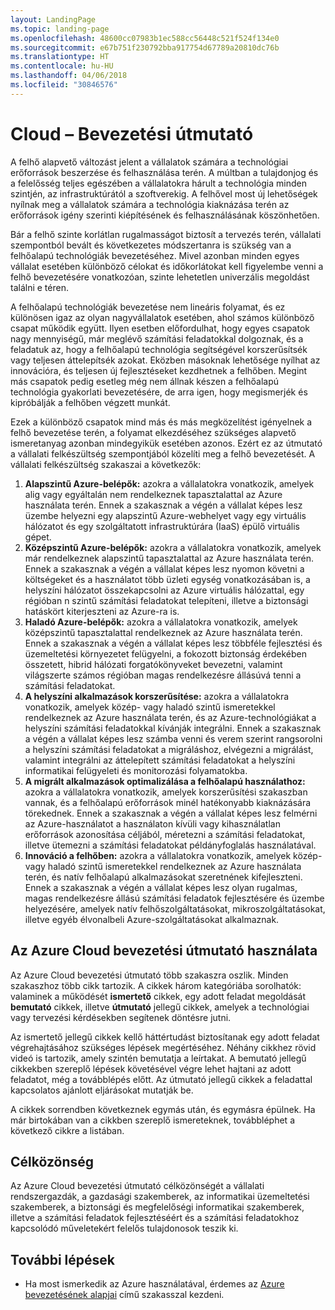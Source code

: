 ```yaml
---
layout: LandingPage
ms.topic: landing-page
ms.openlocfilehash: 48600cc07983b1ec588cc56448c521f524f134e0
ms.sourcegitcommit: e67b751f230792bba917754d67789a20810dc76b
ms.translationtype: HT
ms.contentlocale: hu-HU
ms.lasthandoff: 04/06/2018
ms.locfileid: "30846576"
---
```

# <a name="cloud-adoption-guide"></a>Cloud – Bevezetési útmutató

A felhő alapvető változást jelent a vállalatok számára a technológiai erőforrások beszerzése és felhasználása terén. A múltban a tulajdonjog és a felelősség teljes egészében a vállalatokra hárult a technológia minden szintjén, az infrastruktúrától a szoftverekig. A felhővel most új lehetőségek nyílnak meg a vállalatok számára a technológia kiaknázása terén az erőforrások igény szerinti kiépítésének és felhasználásának köszönhetően.

Bár a felhő szinte korlátlan rugalmasságot biztosít a tervezés terén, vállalati szempontból bevált és következetes módszertanra is szükség van a felhőalapú technológiák bevezetéséhez. Mivel azonban minden egyes vállalat esetében különböző célokat és időkorlátokat kell figyelembe venni a felhő bevezetésére vonatkozóan, szinte lehetetlen univerzális megoldást találni e téren.

A felhőalapú technológiák bevezetése nem lineáris folyamat, és ez különösen igaz az olyan nagyvállalatok esetében, ahol számos különböző csapat működik együtt. Ilyen esetben előfordulhat, hogy egyes csapatok nagy mennyiségű, már meglévő számítási feladatokkal dolgoznak, és a feladatuk az, hogy a felhőalapú technológia segítségével korszerűsítsék vagy teljesen áttelepítsék azokat. Eközben másoknak lehetősége nyílhat az innovációra, és teljesen új fejlesztéseket kezdhetnek a felhőben. Megint más csapatok pedig esetleg még nem állnak készen a felhőalapú technológia gyakorlati bevezetésére, de arra igen, hogy megismerjék és kipróbálják a felhőben végzett munkát.

Ezek a különböző csapatok mind más és más megközelítést igényelnek a felhő bevezetése terén, a folyamat elkezdéséhez szükséges alapvető ismeretanyag azonban mindegyikük esetében azonos. Ezért ez az útmutató a vállalati felkészültség szempontjából közelíti meg a felhő bevezetését. A vállalati felkészültség szakaszai a következők:

1. **Alapszintű Azure-belépők:** azokra a vállalatokra vonatkozik, amelyek alig vagy egyáltalán nem rendelkeznek tapasztalattal az Azure használata terén. Ennek a szakasznak a végén a vállalat képes lesz üzembe helyezni egy alapszintű Azure-webhelyet vagy egy virtuális hálózatot és egy szolgáltatott infrastruktúrára (IaaS) épülő virtuális gépet.  
2. **Középszintű Azure-belépők:** azokra a vállalatokra vonatkozik, amelyek már rendelkeznek alapszintű tapasztalattal az Azure használata terén. Ennek a szakasznak a végén a vállalat képes lesz nyomon követni a költségeket és a használatot több üzleti egység vonatkozásában is, a helyszíni hálózatot összekapcsolni az Azure virtuális hálózattal, egy régióban n szintű számítási feladatokat telepíteni, illetve a biztonsági hatáskört kiterjeszteni az Azure-ra is.
3. **Haladó Azure-belépők:** azokra a vállalatokra vonatkozik, amelyek középszintű tapasztalattal rendelkeznek az Azure használata terén. Ennek a szakasznak a végén a vállalat képes lesz többféle fejlesztési és üzemeltetési környezetet felügyelni, a fokozott biztonság érdekében összetett, hibrid hálózati forgatókönyveket bevezetni, valamint világszerte számos régióban magas rendelkezésre állásúvá tenni a számítási feladatokat. 
4. **A helyszíni alkalmazások korszerűsítése:** azokra a vállalatokra vonatkozik, amelyek közép- vagy haladó szintű ismeretekkel rendelkeznek az Azure használata terén, és az Azure-technológiákat a helyszíni számítási feladatokkal kívánják integrálni. Ennek a szakasznak a végén a vállalat képes lesz számba venni és verem szerint rangsorolni a helyszíni számítási feladatokat a migráláshoz, elvégezni a migrálást, valamint integrálni az áttelepített számítási feladatokat a helyszíni informatikai felügyeleti és monitorozási folyamatokba.
5. **A migrált alkalmazások optimalizálása a felhőalapú használathoz:** azokra a vállalatokra vonatkozik, amelyek korszerűsítési szakaszban vannak, és a felhőalapú erőforrások minél hatékonyabb kiaknázására törekednek. Ennek a szakasznak a végén a vállalat képes lesz felmérni az Azure-használatot a használaton kívüli vagy kihasználatlan erőforrások azonosítása céljából, méretezni a számítási feladatokat, illetve ütemezni a számítási feladatokat példányfoglalás használatával.
6. **Innováció a felhőben:** azokra a vállalatokra vonatkozik, amelyek közép- vagy haladó szintű ismeretekkel rendelkeznek az Azure használata terén, és natív felhőalapú alkalmazásokat szeretnének kifejleszteni. Ennek a szakasznak a végén a vállalat képes lesz olyan rugalmas, magas rendelkezésre állású számítási feladatok fejlesztésére és üzembe helyezésére, amelyek natív felhőszolgáltatásokat, mikroszolgáltatásokat, illetve egyéb élvonalbeli Azure-szolgáltatásokat alkalmaznak.

## <a name="how-to-use-the-azure-cloud-adoption-guide"></a>Az Azure Cloud bevezetési útmutató használata

Az Azure Cloud bevezetési útmutató több szakaszra oszlik. Minden szakaszhoz több cikk tartozik. A cikkek három kategóriába sorolhatók: valaminek a működését **ismertető** cikkek, egy adott feladat megoldását **bemutató** cikkek, illetve **útmutató** jellegű cikkek, amelyek a technológiai vagy tervezési kérdésekben segítenek döntésre jutni. 

Az ismertető jellegű cikkek kellő háttértudást biztosítanak egy adott feladat végrehajtásához szükséges lépések megértéséhez. Néhány cikkhez rövid videó is tartozik, amely szintén bemutatja a leírtakat. A bemutató jellegű cikkekben szereplő lépések követésével végre lehet hajtani az adott feladatot, még a továbblépés előtt. Az útmutató jellegű cikkek a feladattal kapcsolatos ajánlott eljárásokat mutatják be. 

A cikkek sorrendben következnek egymás után, és egymásra épülnek. Ha már birtokában van a cikkben szereplő ismereteknek, továbbléphet a következő cikkre a listában. 

## <a name="audience"></a>Célközönség

Az Azure Cloud bevezetési útmutató célközönségét a vállalati rendszergazdák, a gazdasági szakemberek, az informatikai üzemeltetési szakemberek, a biztonsági és megfelelőségi informatikai szakemberek, illetve a számítási feladatok fejlesztéséért és a számítási feladatokhoz kapcsolódó műveletekért felelős tulajdonosok teszik ki.

## <a name="next-steps"></a>További lépések

* Ha most ismerkedik az Azure használatával, érdemes az [Azure bevezetésének alapjai](adoption-intro/overview.md) című szakasszal kezdeni.
